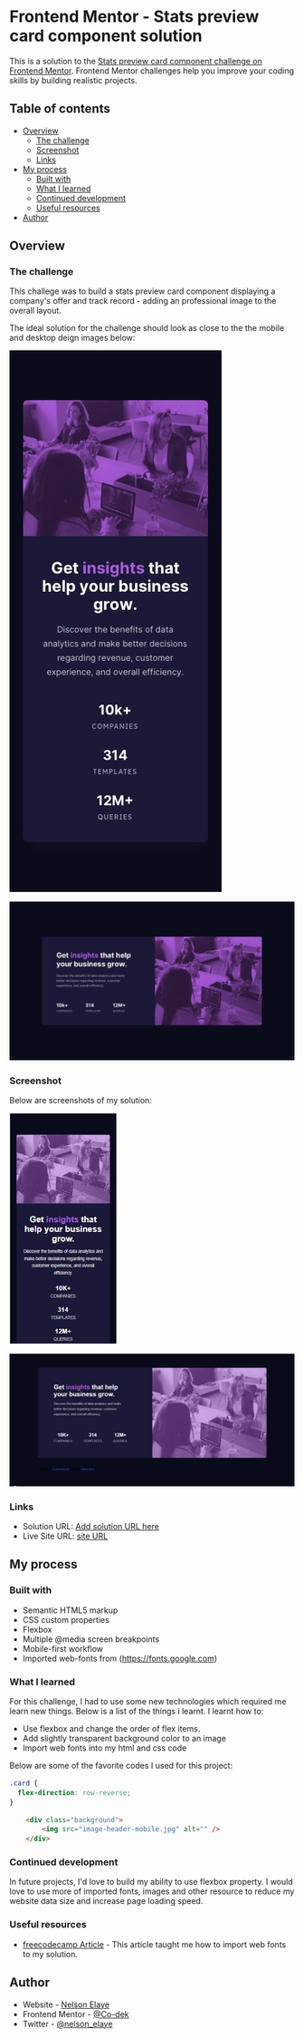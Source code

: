 # Frontend Mentor - Stats preview card component solution

This is a solution to the [Stats preview card component challenge on Frontend Mentor](https://www.frontendmentor.io/challenges/stats-preview-card-component-8JqbgoU62). Frontend Mentor challenges help you improve your coding skills by building realistic projects. 

## Table of contents

- [Overview](#overview)
  - [The challenge](#the-challenge)
  - [Screenshot](#screenshot)
  - [Links](#links)
- [My process](#my-process)
  - [Built with](#built-with)
  - [What I learned](#what-i-learned)
  - [Continued development](#continued-development)
  - [Useful resources](#useful-resources)
- [Author](#author)



## Overview

### The challenge

This challege was to build a stats preview card component displaying a company's offer and track record - adding an professional image to the overall layout.

The ideal solution for the challenge should look as close to the the mobile and desktop deign images below:

![](mobile-design.jpg)

![](desktop-design.jpg)

### Screenshot

Below are screenshots of my solution:

![](mobile.jpg)

![](desktop.jpg)


### Links

- Solution URL: [Add solution URL here](https://your-solution-url.com)
- Live Site URL: [site URL ](https://co-dek.github.io/stats-preview/)

## My process

### Built with

- Semantic HTML5 markup
- CSS custom properties
- Flexbox
- Multiple @media screen breakpoints
- Mobile-first workflow
- Imported web-fonts from (https://fonts.google.com)
 

### What I learned

For this challenge, I had to use some new technologies which required me learn new things. Below is a list of the things i learnt. 
I learnt how to:

- Use flexbox and change the order of flex items. 
- Add slightly transparent background color to an image
- Import web fonts into my html and css code

Below are some of the favorite codes I used for this project:

``` CSS code to change the order of flex items
.card {
  flex-direction: row-reverse; 
}
```

```html tag to create the image with transparent background color
    <div class="background">
        <img src="image-header-mobile.jpg" alt="" />
    </div>      
```

### Continued development

In future projects, I'd love to build my ability to use flexbox property. I would love to use more of imported fonts, images and other resource to reduce my website data size and increase page loading speed.

### Useful resources

- [freecodecamp Article](https://www.freecodecamp.org/news/how-to-use-google-fonts-in-your-next-web-design-project-e1ad48f1adfa) - This article taught me how to import web fonts to my solution.

## Author

- Website - [Nelson Elaye](https://www.linkedin.com/in/elayenelson)
- Frontend Mentor - [@Co-dek](https://www.frontendmentor.io/profile/Co-dek)
- Twitter - [@nelson_elaye](https://twitter.com/nelson_elaye?t=Xed_e8eBiceMpx8KY7Sfgg&s=09)




